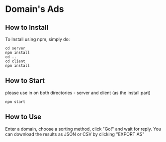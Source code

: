 # Domain's Ads

## How to Install

To Install using npm, simply do:

```
cd server
npm install
cd ..
cd client
npm install
```

## How to Start

please use in on both directories - server and client (as the install part)

```
npm start
```


## How to Use

Enter a domain, choose a sorting method, click "Go!" and wait for reply.
You can download the results as JSON or CSV by clicking "EXPORT AS"